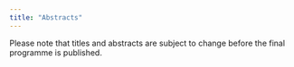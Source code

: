 ```yaml
---
title: "Abstracts"
---
```


Please note that titles and abstracts are subject to change before the final programme is published.
